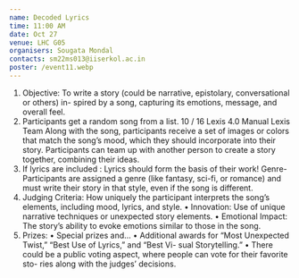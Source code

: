 ```yaml
---
name: Decoded Lyrics
time: 11:00 AM
date: Oct 27
venue: LHC G05
organisers: Sougata Mondal
contacts: sm22ms013@iiserkol.ac.in
poster: /event11.webp
---
```

1. Objective: To write a story (could be narrative, epistolary, conversational or others) in-
spired by a song, capturing its emotions, message, and overall feel.
2. Participants get a random song from a list.
10 / 16
Lexis 4.0 Manual Lexis Team
Along with the song, participants receive a set of images or colors that match the song’s mood,
which they should incorporate into their story. Participants can team up with another person
to create a story together, combining their ideas.
3. If lyrics are included : Lyrics should form the basis of their work!
Genre- Participants are assigned a genre (like fantasy, sci-fi, or romance) and must write
their story in that style, even if the song is different.
4. Judging Criteria: How uniquely the participant interprets the song’s elements, including
mood, lyrics, and style.
• Innovation: Use of unique narrative techniques or unexpected story elements.
• Emotional Impact: The story’s ability to evoke emotions similar to those in the song.
5. Prizes:
• Special prizes and…
• Additional awards for “Most Unexpected Twist,” “Best Use of Lyrics,” and “Best Vi-
sual Storytelling.”
• There could be a public voting aspect, where people can vote for their favorite sto-
ries along with the judges’ decisions.
